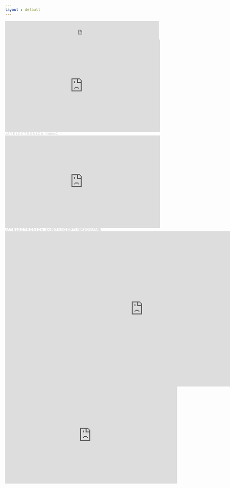 ```yaml
---
layout : default
---
```


<iframe src="https://archive.org/embed/jay-electronica-act-II-the-patents-of-nobility-the-turn" width="500" height="60" frameborder="0" webkitallowfullscreen="true" mozallowfullscreen="true" allowfullscreen></iframe>
<iframe width="100%" height="300" scrolling="no" frameborder="no" allow="autoplay" src="https://w.soundcloud.com/player/?url=https%3A//api.soundcloud.com/tracks/480759702&color=%231e90ff&auto_play=false&hide_related=false&show_comments=true&show_user=true&show_reposts=false&show_teaser=true&visual=true"></iframe><div style="font-size: 10px; color: #cccccc;line-break: anywhere;word-break: normal;overflow: hidden;white-space: nowrap;text-overflow: ellipsis; font-family: Interstate,Lucida Grande,Lucida Sans Unicode,Lucida Sans,Garuda,Verdana,Tahoma,sans-serif;font-weight: 100;"><a href="https://soundcloud.com/jayelectronica" title="J A Y   E L E C T R O N I C A" target="_blank" style="color: #cccccc; text-decoration: none;">J A Y   E L E C T R O N I C A</a> · <a href="https://soundcloud.com/jayelectronica/exhibit-c" title="Exhibit C" target="_blank" style="color: #cccccc; text-decoration: none;">Exhibit C</a></div>

<iframe width="100%" height="300" scrolling="no" frameborder="no" allow="autoplay" src="https://w.soundcloud.com/player/?url=https%3A//api.soundcloud.com/tracks/157631358&color=%231e90ff&auto_play=false&hide_related=false&show_comments=true&show_user=true&show_reposts=false&show_teaser=true&visual=true"></iframe><div style="font-size: 10px; color: #cccccc;line-break: anywhere;word-break: normal;overflow: hidden;white-space: nowrap;text-overflow: ellipsis; font-family: Interstate,Lucida Grande,Lucida Sans Unicode,Lucida Sans,Garuda,Verdana,Tahoma,sans-serif;font-weight: 100;"><a href="https://soundcloud.com/jayelectronica" title="J A Y   E L E C T R O N I C A" target="_blank" style="color: #cccccc; text-decoration: none;">J A Y   E L E C T R O N I C A</a> · <a href="https://soundcloud.com/jayelectronica/exhibit-a-hq-dirty-version-rare" title="EXHIBIT A [HQ DIRTY VERSION] RARE" target="_blank" style="color: #cccccc; text-decoration: none;">EXHIBIT A [HQ DIRTY VERSION] RARE</a></div>

<iframe width="896" height="504" src="https://www.youtube.com/embed/5bfC8W92mzA" title="J.Rocc - Say It Loud: James Brown &amp; Friends Pt.2" frameborder="0" allow="accelerometer; autoplay; clipboard-write; encrypted-media; gyroscope; picture-in-picture; web-share" referrerpolicy="strict-origin-when-cross-origin" allowfullscreen></iframe>
<iframe width="560" height="315" src="https://www.youtube.com/embed/uEZ9iWgJaSk?si=Wkb-Ch_UxyXjgUgz" title="YouTube video player" frameborder="0" allow="accelerometer; autoplay; clipboard-write; encrypted-media; gyroscope; picture-in-picture; web-share" referrerpolicy="strict-origin-when-cross-origin" allowfullscreen></iframe>